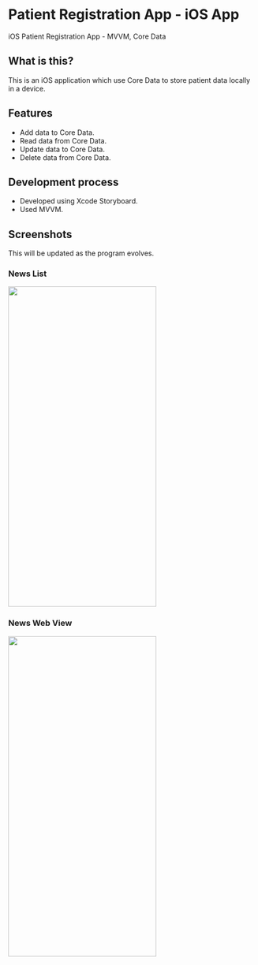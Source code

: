 # Patient Registration App - iOS App

iOS Patient Registration App - MVVM, Core Data

## What is this?

This is an iOS application which use Core Data to store patient data locally in a device.

## Features

- Add data to Core Data.
- Read data from Core Data.
- Update data to Core Data.
- Delete data from Core Data.

## Development process

- Developed using Xcode Storyboard.
- Used MVVM.

## Screenshots
This will be updated as the program evolves.

<h3>News List</h3>
<img src="https://i.imgur.com/OSJNGCa.png" width="300" height="650">

<h3>News Web View</h3>
<img src="https://i.imgur.com/ze1FaIj.png" width="300" height="650">

